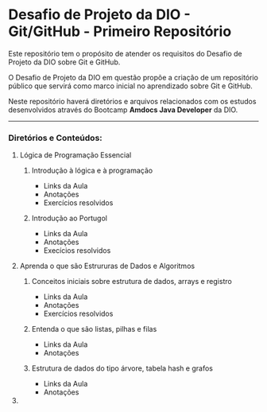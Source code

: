 # Desafio de Projeto da DIO - Git/GitHub - Primeiro Repositório

Este repositório tem o propósito de atender os requisitos do Desafio de Projeto da DIO sobre Git e GitHub.

O Desafio de Projeto da DIO em questão propõe a criação de um repositório público que servirá como marco inicial no aprendizado sobre Git e GitHub.

Neste repositório haverá diretórios e arquivos relacionados com os estudos desenvolvidos através do Bootcamp **Amdocs Java Developer** da DIO.

***

### Diretórios e Conteúdos:

1. Lógica de Programação Essencial

    1. Introdução à lógica e à programação
        - Links da Aula
        - Anotações
        - Exercícios resolvidos

    2. Introdução ao Portugol
        - Links da Aula
        - Anotações
        - Execícios resolvidos
        
2. Aprenda o que são Estrururas de Dados e Algoritmos

    1. Conceitos iniciais sobre estrutura de dados, arrays e registro
        - Links da Aula
        - Anotações
        - Exercícios resolvidos

    2. Entenda o que são listas, pilhas e filas
        - Links da Aula
        - Anotações

    3. Estrutura de dados do tipo árvore, tabela hash e grafos
        - Links da Aula
        - Anotações

3. 
